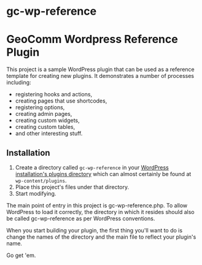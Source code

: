 # gc-wp-reference
GeoComm Wordpress Reference Plugin
==================================

This project is a sample WordPress plugin that can be used as a reference template for creating new plugins.  It demonstrates a number of processes including:

  - registering hooks and actions,
  - creating pages that use shortcodes,
  - registering options,
  - creating admin pages,
  - creating custom widgets,
  - creating custom tables,
  - and other interesting stuff.

Installation
------------
1.  Create a directory called `gc-wp-reference` in your [WordPress installation's plugins directory](https://codex.wordpress.org/Determining_Plugin_and_Content_Directories) which can almost certainly be found at `wp-content/plugins`.
2.  Place this project's files under that directory.
3.  Start modifying.

The main point of entry in this project is gc-wp-reference.php.  To allow WordPress to load it correctly, the directory in which it resides should also be called gc-wp-reference as per WordPress conventions.

When you start building your plugin, the first thing you'll want to do is change the names of the directory and the main file to reflect your plugin's name.

Go get 'em.

